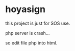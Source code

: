 # hoyasign

this project is just for SOS use.

php server is crash...

so edit file php into html.

